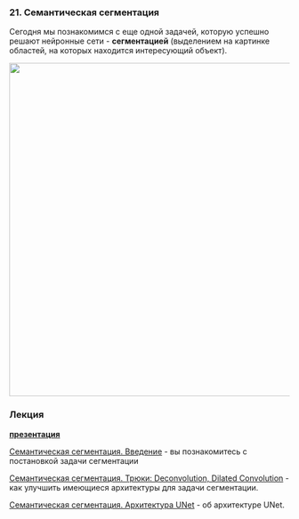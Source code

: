 
### 21. Семантическая сегментация

Сегодня мы познакомимся с еще одной задачей, которую успешно решают нейронные сети - **сегментацией** (выделением на картинке областей, на которых находится интересующий объект).

<p align=center>
  <img src="https://www.cityscapes-dataset.com/wordpress/wp-content/uploads/2015/07/tuebingen00.png" width=600>
</p>

### Лекция

[**презентация**](./DLS-Segmentation.pdf)

[Семантическая сегментация. Введение](https://www.youtube.com/watch?v=tIqndofykgc) - вы познакомитесь с постановкой задачи сегментации

[Семантическая сегментация. Трюки: Deconvolution, Dilated Convolution](https://www.youtube.com/watch?v=K73tZxH9nvE) - как улучшить имеющиеся архитектуры для задачи сегментации.

[Семантическая сегментация. Архитектура UNet](https://www.youtube.com/watch?v=yEuIV5FsRMs) - об архитектуре UNet.
